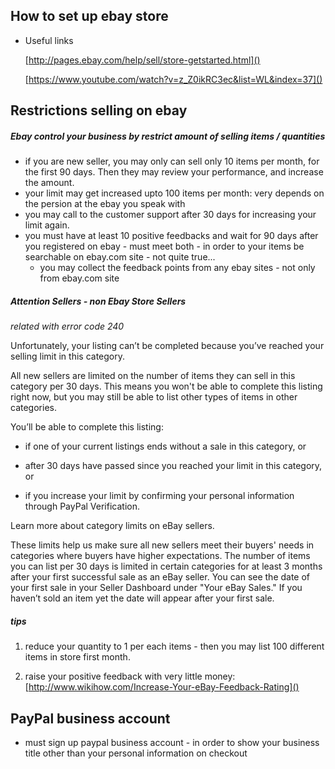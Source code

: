 ## How to set up ebay store

- Useful links
	
	[http://pages.ebay.com/help/sell/store-getstarted.html]()
	
	[https://www.youtube.com/watch?v=z_Z0ikRC3ec&list=WL&index=37]()


## Restrictions selling on ebay

##### Ebay control your business by restrict amount of selling items / quantities

- if you are new seller, you may only can sell only 10 items per month, for the first 90 days. Then they may review your performance, and increase the amount.
- your limit may get increased upto 100 items per month: very depends on the persion at the ebay you speak with
- you may call to the customer support after 30 days for increasing your limit again.
- you must have at least 10 positive feedbacks and wait for 90 days after you registered on ebay - must meet both - in order to your items be searchable on ebay.com site - not quite true...
	- you may collect the feedback points from any ebay sites - not only from ebay.com site

##### Attention Sellers *- non Ebay Store Sellers*

*related with error code 240*

Unfortunately, your listing can’t be completed because you’ve reached your selling limit in this category.

All new sellers are limited on the number of items they can sell in this category per 30 days. This means you won't be able to complete this listing right now, but you may still be able to list other types of items in other categories.

You’ll be able to complete this listing:

- if one of your current listings ends without a sale in this category, or

- after 30 days have passed since you reached your limit in this category, or

- if you increase your limit by confirming your personal information through PayPal Verification.

Learn more about category limits on eBay sellers.

These limits help us make sure all new sellers meet their buyers' needs in categories where buyers have higher expectations. The number of items you can list per 30 days is limited in certain categories for at least 3 months after your first successful sale as an eBay seller. You can see the date of your first sale in your Seller Dashboard under "Your eBay Sales." If you haven’t sold an item yet the date will appear after your first sale.


##### tips

1. reduce your quantity to 1 per each items - then you may list 100 different items in store first month.

1. raise your positive feedback with very little money: [http://www.wikihow.com/Increase-Your-eBay-Feedback-Rating]()


## PayPal business account

- must sign up paypal business account - in order to show your business title other than your personal information on checkout

